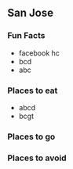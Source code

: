 ## San Jose

### Fun Facts
- facebook hc
- bcd
- abc
### Places to eat
- abcd
- bcgt
### Places to go

### Places to avoid
